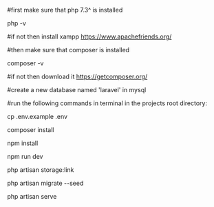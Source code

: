#first make sure that php 7.3^ is installed

php -v

#if not then install xampp https://www.apachefriends.org/

#then make sure that composer is installed

composer -v

#if not then download it https://getcomposer.org/


#create a new database named 'laravel' in mysql 


#run the following commands in terminal in the projects root directory:

cp .env.example .env

composer install

npm install

npm run dev

php artisan storage:link

php artisan migrate --seed

php artisan serve
